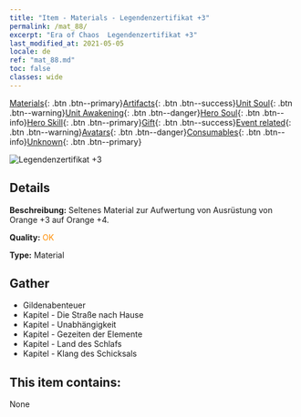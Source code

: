 ```yaml
---
title: "Item - Materials - Legendenzertifikat +3"
permalink: /mat_88/
excerpt: "Era of Chaos  Legendenzertifikat +3"
last_modified_at: 2021-05-05
locale: de
ref: "mat_88.md"
toc: false
classes: wide
---
```

 [Materials](/ItemsDE/){: .btn .btn--primary}[Artifacts](/ItemsDE/Artifacts/){: .btn .btn--success}[Unit Soul](/ItemsDE/UnitSoul/){: .btn .btn--warning}[Unit Awakening](/ItemsDE/UnitAwakening/){: .btn .btn--danger}[Hero Soul](/ItemsDE/HeroSoul/){: .btn .btn--info}[Hero Skill](/ItemsDE/HeroSkill/){: .btn .btn--primary}[Gift](/ItemsDE/Gift/){: .btn .btn--success}[Event related](/ItemsDE/Events/){: .btn .btn--warning}[Avatars](/ItemsDE/Avatars/){: .btn .btn--danger}[Consumables](/ItemsDE/Consumables/){: .btn .btn--info}[Unknown](/ItemsDE/Unknown/){: .btn .btn--primary}

 ![Legendenzertifikat +3](/images/t/i_cailiao_hexin3.png)

## Details
 **Beschreibung:** Seltenes Material zur Aufwertung von Ausrüstung von Orange +3 auf Orange +4.

 **Quality:** <span style="color: #FF8C00">OK</span>

 **Type:** Material

## Gather

*    Gildenabenteuer 
*    Kapitel - Die Straße nach Hause 
*    Kapitel - Unabhängigkeit 
*    Kapitel - Gezeiten der Elemente 
*    Kapitel - Land des Schlafs 
*    Kapitel - Klang des Schicksals 

## This item contains:

  None

